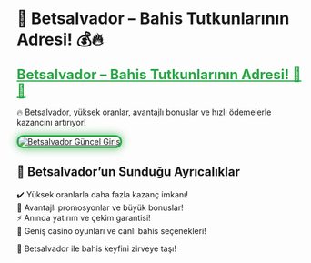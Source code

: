 # 🎯 Betsalvador – Bahis Tutkunlarının Adresi! 💰🔥  

<a href="https://cutt.ly/SalvadorLink" title="Betsalvador Güncel Giriş" style="color: #28a745; font-size: 24px; font-weight: bold;">Betsalvador – Bahis Tutkunlarının Adresi! 🎰💎</a>  

🔥 Betsalvador, yüksek oranlar, avantajlı bonuslar ve hızlı ödemelerle kazancını artırıyor!  

<a href="https://cutt.ly/SalvadorLink" title="Betsalvador Güncel Giriş">  
<img src="https://i.ibb.co/BtMhhf6/g-venligiris.jpg" alt="Betsalvador Güncel Giriş" style="max-width: 100%; border: 3px solid #28a745; border-radius: 15px; box-shadow: 0px 0px 15px rgba(40, 167, 69, 0.8);">  
</a>  

## 🚀 Betsalvador’un Sunduğu Ayrıcalıklar  
✔️ Yüksek oranlarla daha fazla kazanç imkanı!  
🎁 Avantajlı promosyonlar ve büyük bonuslar!  
⚡️ Anında yatırım ve çekim garantisi!  
🎲 Geniş casino oyunları ve canlı bahis seçenekleri!  

💎 Betsalvador ile bahis keyfini zirveye taşı!
